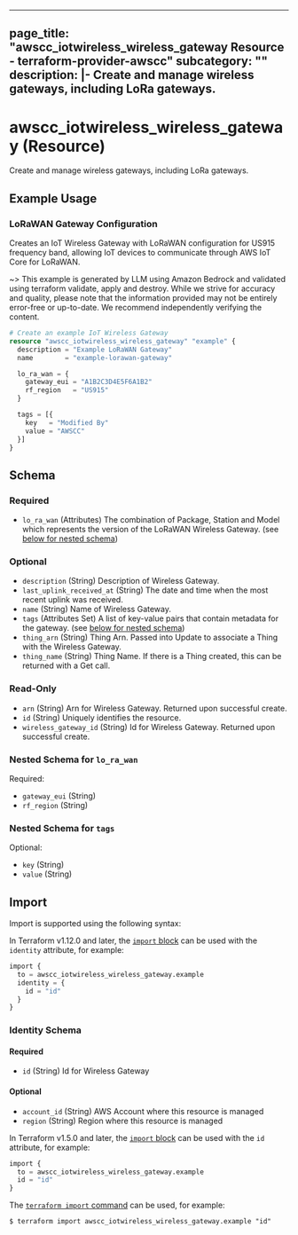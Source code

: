 
---
page_title: "awscc_iotwireless_wireless_gateway Resource - terraform-provider-awscc"
subcategory: ""
description: |-
  Create and manage wireless gateways, including LoRa gateways.
---

# awscc_iotwireless_wireless_gateway (Resource)

Create and manage wireless gateways, including LoRa gateways.

## Example Usage

### LoRaWAN Gateway Configuration

Creates an IoT Wireless Gateway with LoRaWAN configuration for US915 frequency band, allowing IoT devices to communicate through AWS IoT Core for LoRaWAN.

~> This example is generated by LLM using Amazon Bedrock and validated using terraform validate, apply and destroy. While we strive for accuracy and quality, please note that the information provided may not be entirely error-free or up-to-date. We recommend independently verifying the content.

```terraform
# Create an example IoT Wireless Gateway
resource "awscc_iotwireless_wireless_gateway" "example" {
  description = "Example LoRaWAN Gateway"
  name        = "example-lorawan-gateway"

  lo_ra_wan = {
    gateway_eui = "A1B2C3D4E5F6A1B2"
    rf_region   = "US915"
  }

  tags = [{
    key   = "Modified By"
    value = "AWSCC"
  }]
}
```

<!-- schema generated by tfplugindocs -->
## Schema

### Required

- `lo_ra_wan` (Attributes) The combination of Package, Station and Model which represents the version of the LoRaWAN Wireless Gateway. (see [below for nested schema](#nestedatt--lo_ra_wan))

### Optional

- `description` (String) Description of Wireless Gateway.
- `last_uplink_received_at` (String) The date and time when the most recent uplink was received.
- `name` (String) Name of Wireless Gateway.
- `tags` (Attributes Set) A list of key-value pairs that contain metadata for the gateway. (see [below for nested schema](#nestedatt--tags))
- `thing_arn` (String) Thing Arn. Passed into Update to associate a Thing with the Wireless Gateway.
- `thing_name` (String) Thing Name. If there is a Thing created, this can be returned with a Get call.

### Read-Only

- `arn` (String) Arn for Wireless Gateway. Returned upon successful create.
- `id` (String) Uniquely identifies the resource.
- `wireless_gateway_id` (String) Id for Wireless Gateway. Returned upon successful create.

<a id="nestedatt--lo_ra_wan"></a>
### Nested Schema for `lo_ra_wan`

Required:

- `gateway_eui` (String)
- `rf_region` (String)


<a id="nestedatt--tags"></a>
### Nested Schema for `tags`

Optional:

- `key` (String)
- `value` (String)

## Import

Import is supported using the following syntax:

In Terraform v1.12.0 and later, the [`import` block](https://developer.hashicorp.com/terraform/language/import) can be used with the `identity` attribute, for example:

```terraform
import {
  to = awscc_iotwireless_wireless_gateway.example
  identity = {
    id = "id"
  }
}
```

<!-- schema generated by tfplugindocs -->
### Identity Schema

#### Required

- `id` (String) Id for Wireless Gateway

#### Optional

- `account_id` (String) AWS Account where this resource is managed
- `region` (String) Region where this resource is managed

In Terraform v1.5.0 and later, the [`import` block](https://developer.hashicorp.com/terraform/language/import) can be used with the `id` attribute, for example:

```terraform
import {
  to = awscc_iotwireless_wireless_gateway.example
  id = "id"
}
```

The [`terraform import` command](https://developer.hashicorp.com/terraform/cli/commands/import) can be used, for example:

```shell
$ terraform import awscc_iotwireless_wireless_gateway.example "id"
```
